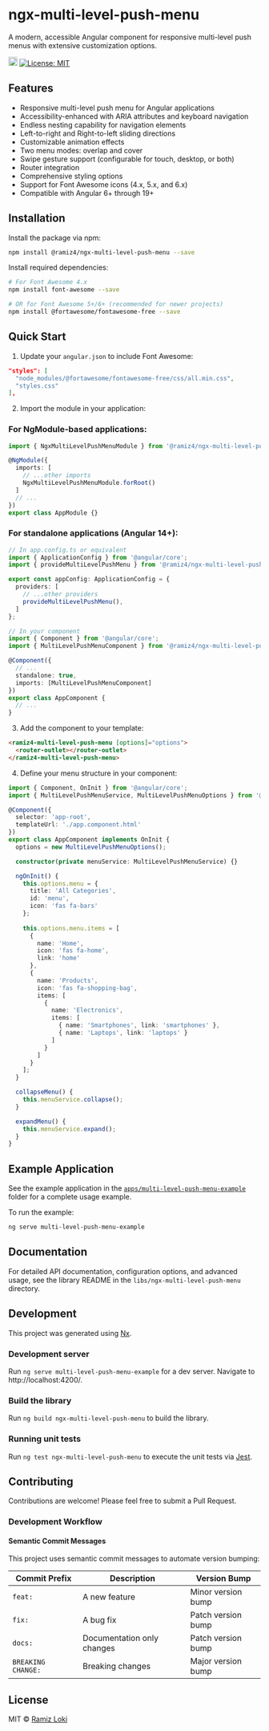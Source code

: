 # ngx-multi-level-push-menu

A modern, accessible Angular component for responsive multi-level push menus with extensive customization options.

<a href="https://badge.fury.io/js/@ramiz4%2Fngx-multi-level-push-menu"><img src="https://badge.fury.io/js/@ramiz4%2Fngx-multi-level-push-menu.svg" alt="npm version" height="18"></a>
[![License: MIT](https://img.shields.io/badge/License-MIT-yellow.svg)](https://opensource.org/licenses/MIT)

## Features

- Responsive multi-level push menu for Angular applications
- Accessibility-enhanced with ARIA attributes and keyboard navigation
- Endless nesting capability for navigation elements
- Left-to-right and Right-to-left sliding directions
- Customizable animation effects
- Two menu modes: overlap and cover
- Swipe gesture support (configurable for touch, desktop, or both)
- Router integration
- Comprehensive styling options
- Support for Font Awesome icons (4.x, 5.x, and 6.x)
- Compatible with Angular 6+ through 19+

## Installation

Install the package via npm:

```bash
npm install @ramiz4/ngx-multi-level-push-menu --save
```

Install required dependencies:

```bash
# For Font Awesome 4.x
npm install font-awesome --save

# OR for Font Awesome 5+/6+ (recommended for newer projects)
npm install @fortawesome/fontawesome-free --save
```

## Quick Start

1. Update your `angular.json` to include Font Awesome:

```json
"styles": [
  "node_modules/@fortawesome/fontawesome-free/css/all.min.css",
  "styles.css"
],
```

2. Import the module in your application:

### For NgModule-based applications:

```typescript
import { NgxMultiLevelPushMenuModule } from '@ramiz4/ngx-multi-level-push-menu';

@NgModule({
  imports: [
    // ...other imports
    NgxMultiLevelPushMenuModule.forRoot()
  ]
  // ...
})
export class AppModule {}
```

### For standalone applications (Angular 14+):

```typescript
// In app.config.ts or equivalent
import { ApplicationConfig } from '@angular/core';
import { provideMultiLevelPushMenu } from '@ramiz4/ngx-multi-level-push-menu';

export const appConfig: ApplicationConfig = {
  providers: [
    // ...other providers
    provideMultiLevelPushMenu(),
  ]
};
```

```typescript
// In your component
import { Component } from '@angular/core';
import { MultiLevelPushMenuComponent } from '@ramiz4/ngx-multi-level-push-menu';

@Component({
  // ...
  standalone: true,
  imports: [MultiLevelPushMenuComponent]
})
export class AppComponent {
  // ...
}
```

3. Add the component to your template:

```html
<ramiz4-multi-level-push-menu [options]="options">
  <router-outlet></router-outlet>
</ramiz4-multi-level-push-menu>
```

4. Define your menu structure in your component:

```typescript
import { Component, OnInit } from '@angular/core';
import { MultiLevelPushMenuService, MultiLevelPushMenuOptions } from '@ramiz4/ngx-multi-level-push-menu';

@Component({
  selector: 'app-root',
  templateUrl: './app.component.html'
})
export class AppComponent implements OnInit {
  options = new MultiLevelPushMenuOptions();

  constructor(private menuService: MultiLevelPushMenuService) {}

  ngOnInit() {
    this.options.menu = {
      title: 'All Categories',
      id: 'menu',
      icon: 'fas fa-bars'
    };
    
    this.options.menu.items = [
      {
        name: 'Home',
        icon: 'fas fa-home',
        link: 'home'
      },
      {
        name: 'Products',
        icon: 'fas fa-shopping-bag',
        items: [
          {
            name: 'Electronics',
            items: [
              { name: 'Smartphones', link: 'smartphones' },
              { name: 'Laptops', link: 'laptops' }
            ]
          }
        ]
      }
    ];
  }

  collapseMenu() {
    this.menuService.collapse();
  }

  expandMenu() {
    this.menuService.expand();
  }
}
```

## Example Application

See the example application in the [`apps/multi-level-push-menu-example`](apps/multi-level-push-menu-example) folder for a complete usage example.

To run the example:

```bash
ng serve multi-level-push-menu-example
```

## Documentation

For detailed API documentation, configuration options, and advanced usage, see the library README in the `libs/ngx-multi-level-push-menu` directory.

## Development

This project was generated using [Nx](https://nx.dev).

### Development server

Run `ng serve multi-level-push-menu-example` for a dev server. Navigate to http://localhost:4200/.

### Build the library

Run `ng build ngx-multi-level-push-menu` to build the library.

### Running unit tests

Run `ng test ngx-multi-level-push-menu` to execute the unit tests via [Jest](https://jestjs.io).

## Contributing

Contributions are welcome! Please feel free to submit a Pull Request.

### Development Workflow

#### Semantic Commit Messages

This project uses semantic commit messages to automate version bumping:

| Commit Prefix | Description | Version Bump |
|---------------|-------------|--------------|
| `feat: `      | A new feature | Minor version bump |
| `fix: `       | A bug fix | Patch version bump |
| `docs: `      | Documentation only changes | Patch version bump |
| `BREAKING CHANGE: ` | Breaking changes | Major version bump |

## License

MIT © [Ramiz Loki](https://ramizloki.com)

